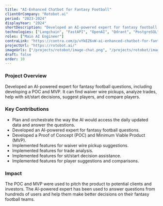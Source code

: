 ```yaml
---
title: "AI-Enhanced Chatbot for Fantasy Football"
clientOrCompany: "Rotobot.ai"
period: "2023-2024"
displayYear: "2024"
shortDescription: "Developed an AI-powered expert for fantasy football questions, including developing a POC and MVP. It can find waiver wire pickups, analyze trades, help with sit/start decisions, suggest players, and compare players."
technologies: ["Langchain", "FastAPI", "OpenAI", "Qdrant", "PostgreSQL", "Azure"]
roles: ["Main AI Engineer"]
contraLink: "https://contra.com/p/vYkEZ6vW-ai-enhanced-chatbot-for-fantasy-football"
projectUrl: "https://rotobot.ai/"
imageUrls: ["/projects/rotobot/image-chat.png", "/projects/rotobot/image.png", "/projects/rotobot/Captura de pantalla 2024-07-11 002159.png", "/projects/rotobot/Captura de pantalla 2024-07-11 002142.png", "/projects/rotobot/Captura de pantalla 2024-07-11 002107.png"]
draft: false
order: 10
---
```


### Project Overview
Developed an AI-powered expert for fantasy football questions, including developing a POC and MVP. It can find waiver wire pickups, analyze trades, help with sit/start decisions, suggest players, and compare players.

### Key Contributions
- Plan and orchestrate the way the AI would access the daily updated data and answer the questions.
- Developed an AI-powered expert for fantasy football questions.
- Developed a Proof of Concept (POC) and Minimum Viable Product (MVP).
- Implemented features for waiver wire pickup suggestions.
- Implemented features for trade analysis.
- Implemented features for sit/start decision assistance.
- Implemented features for player suggestions and comparisons.

### Impact

The POC and MVP were used to pitch the product to potential clients and investors. 
The AI-powered expert has been used to answer questions from hundreds of users and help them make better decisions on their fantasy football teams.

